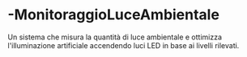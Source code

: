 # -MonitoraggioLuceAmbientale
 Un sistema che misura la quantità di luce ambientale e ottimizza l'illuminazione artificiale accendendo luci LED in base ai livelli rilevati.

